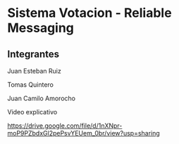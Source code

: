 # **Sistema Votacion - Reliable Messaging** 

## **Integrantes** 

Juan Esteban Ruiz

Tomas Quintero

Juan Camilo Amorocho




Video explicativo

https://drive.google.com/file/d/1nXNpr-moP9PZbdxGl2pePsvYEUem_0br/view?usp=sharing
